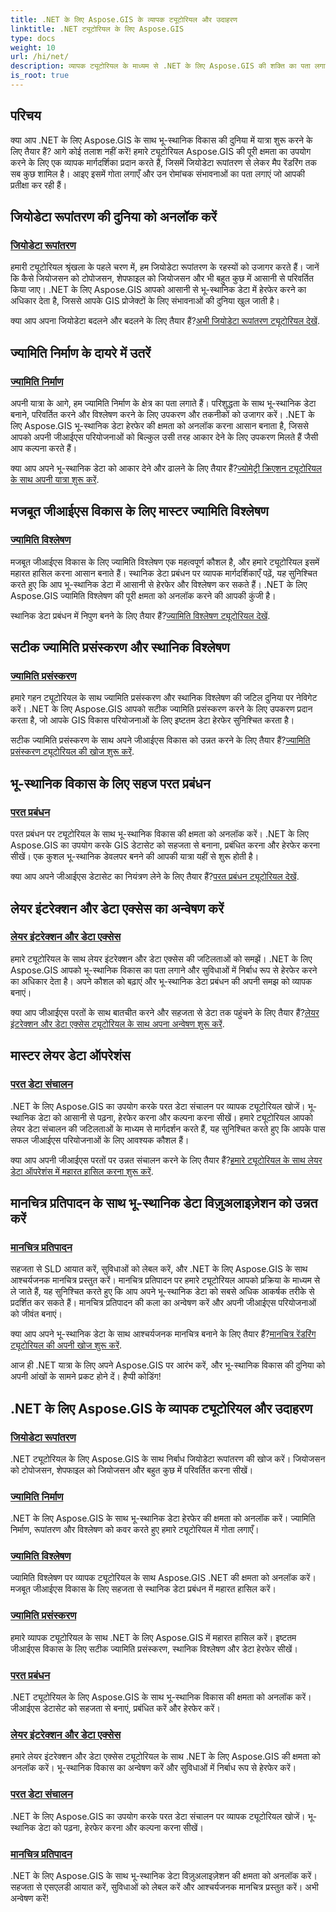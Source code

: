 ```yaml
---
title: .NET के लिए Aspose.GIS के व्यापक ट्यूटोरियल और उदाहरण
linktitle: .NET ट्यूटोरियल के लिए Aspose.GIS
type: docs
weight: 10
url: /hi/net/
description: व्यापक ट्यूटोरियल के माध्यम से .NET के लिए Aspose.GIS की शक्ति का पता लगाएं। मास्टर जियोडेटा रूपांतरण, ज्यामिति निर्माण, विश्लेषण, परत प्रबंधन, और बहुत कुछ।
is_root: true
---
```


## परिचय

क्या आप .NET के लिए Aspose.GIS के साथ भू-स्थानिक विकास की दुनिया में यात्रा शुरू करने के लिए तैयार हैं? आगे कोई तलाश नहीं करें! हमारे ट्यूटोरियल Aspose.GIS की पूरी क्षमता का उपयोग करने के लिए एक व्यापक मार्गदर्शिका प्रदान करते हैं, जिसमें जियोडेटा रूपांतरण से लेकर मैप रेंडरिंग तक सब कुछ शामिल है। आइए इसमें गोता लगाएँ और उन रोमांचक संभावनाओं का पता लगाएं जो आपकी प्रतीक्षा कर रही हैं।

## जियोडेटा रूपांतरण की दुनिया को अनलॉक करें

### [जियोडेटा रूपांतरण](./geo-data-conversion/)

हमारी ट्यूटोरियल श्रृंखला के पहले चरण में, हम जियोडेटा रूपांतरण के रहस्यों को उजागर करते हैं। जानें कि कैसे जियोजसन को टोपोजसन, शेपफाइल को जियोजसन और भी बहुत कुछ में आसानी से परिवर्तित किया जाए। .NET के लिए Aspose.GIS आपको आसानी से भू-स्थानिक डेटा में हेरफेर करने का अधिकार देता है, जिससे आपके GIS प्रोजेक्टों के लिए संभावनाओं की दुनिया खुल जाती है।

 क्या आप अपना जियोडेटा बदलने और बदलने के लिए तैयार हैं?[अभी जियोडेटा रूपांतरण ट्यूटोरियल देखें](./geo-data-conversion/).

## ज्यामिति निर्माण के दायरे में उतरें

### [ज्यामिति निर्माण](./geometry-creation/)

अपनी यात्रा के आगे, हम ज्यामिति निर्माण के क्षेत्र का पता लगाते हैं। परिशुद्धता के साथ भू-स्थानिक डेटा बनाने, परिवर्तित करने और विश्लेषण करने के लिए उपकरण और तकनीकों को उजागर करें। .NET के लिए Aspose.GIS भू-स्थानिक डेटा हेरफेर की क्षमता को अनलॉक करना आसान बनाता है, जिससे आपको अपनी जीआईएस परियोजनाओं को बिल्कुल उसी तरह आकार देने के लिए उपकरण मिलते हैं जैसी आप कल्पना करते हैं।

 क्या आप अपने भू-स्थानिक डेटा को आकार देने और ढालने के लिए तैयार हैं?[ज्योमेट्री क्रिएशन ट्यूटोरियल के साथ अपनी यात्रा शुरू करें](./geometry-creation/).

## मजबूत जीआईएस विकास के लिए मास्टर ज्यामिति विश्लेषण

### [ज्यामिति विश्लेषण](./geometry-analysis/)

मजबूत जीआईएस विकास के लिए ज्यामिति विश्लेषण एक महत्वपूर्ण कौशल है, और हमारे ट्यूटोरियल इसमें महारत हासिल करना आसान बनाते हैं। स्थानिक डेटा प्रबंधन पर व्यापक मार्गदर्शिकाएँ पढ़ें, यह सुनिश्चित करते हुए कि आप भू-स्थानिक डेटा में आसानी से हेरफेर और विश्लेषण कर सकते हैं। .NET के लिए Aspose.GIS ज्यामिति विश्लेषण की पूरी क्षमता को अनलॉक करने की आपकी कुंजी है।

 स्थानिक डेटा प्रबंधन में निपुण बनने के लिए तैयार हैं?[ज्यामिति विश्लेषण ट्यूटोरियल देखें](./geometry-analysis/).

## सटीक ज्यामिति प्रसंस्करण और स्थानिक विश्लेषण

### [ज्यामिति प्रसंस्करण](./geometry-processing/)

हमारे गहन ट्यूटोरियल के साथ ज्यामिति प्रसंस्करण और स्थानिक विश्लेषण की जटिल दुनिया पर नेविगेट करें। .NET के लिए Aspose.GIS आपको सटीक ज्यामिति प्रसंस्करण करने के लिए उपकरण प्रदान करता है, जो आपके GIS विकास परियोजनाओं के लिए इष्टतम डेटा हेरफेर सुनिश्चित करता है।

 सटीक ज्यामिति प्रसंस्करण के साथ अपने जीआईएस विकास को उन्नत करने के लिए तैयार हैं?[ज्यामिति प्रसंस्करण ट्यूटोरियल की खोज शुरू करें](./geometry-processing/).

## भू-स्थानिक विकास के लिए सहज परत प्रबंधन

### [परत प्रबंधन](./layer-management/)

परत प्रबंधन पर ट्यूटोरियल के साथ भू-स्थानिक विकास की क्षमता को अनलॉक करें। .NET के लिए Aspose.GIS का उपयोग करके GIS डेटासेट को सहजता से बनाना, प्रबंधित करना और हेरफेर करना सीखें। एक कुशल भू-स्थानिक डेवलपर बनने की आपकी यात्रा यहीं से शुरू होती है।

 क्या आप अपने जीआईएस डेटासेट का नियंत्रण लेने के लिए तैयार हैं?[परत प्रबंधन ट्यूटोरियल देखें](./layer-management/).

## लेयर इंटरेक्शन और डेटा एक्सेस का अन्वेषण करें

### [लेयर इंटरेक्शन और डेटा एक्सेस](./layer-interaction-and-data-access/)

हमारे ट्यूटोरियल के साथ लेयर इंटरेक्शन और डेटा एक्सेस की जटिलताओं को समझें। .NET के लिए Aspose.GIS आपको भू-स्थानिक विकास का पता लगाने और सुविधाओं में निर्बाध रूप से हेरफेर करने का अधिकार देता है। अपने कौशल को बढ़ाएं और भू-स्थानिक डेटा प्रबंधन की अपनी समझ को व्यापक बनाएं।

 क्या आप जीआईएस परतों के साथ बातचीत करने और सहजता से डेटा तक पहुंचने के लिए तैयार हैं?[लेयर इंटरेक्शन और डेटा एक्सेस ट्यूटोरियल के साथ अपना अन्वेषण शुरू करें](./layer-interaction-and-data-access/).

## मास्टर लेयर डेटा ऑपरेशंस

### [परत डेटा संचालन](./layer-data-operations/)

.NET के लिए Aspose.GIS का उपयोग करके परत डेटा संचालन पर व्यापक ट्यूटोरियल खोजें। भू-स्थानिक डेटा को आसानी से पढ़ना, हेरफेर करना और कल्पना करना सीखें। हमारे ट्यूटोरियल आपको लेयर डेटा संचालन की जटिलताओं के माध्यम से मार्गदर्शन करते हैं, यह सुनिश्चित करते हुए कि आपके पास सफल जीआईएस परियोजनाओं के लिए आवश्यक कौशल हैं।

 क्या आप अपनी जीआईएस परतों पर उन्नत संचालन करने के लिए तैयार हैं?[हमारे ट्यूटोरियल के साथ लेयर डेटा ऑपरेशंस में महारत हासिल करना शुरू करें](./layer-data-operations/).

## मानचित्र प्रतिपादन के साथ भू-स्थानिक डेटा विज़ुअलाइज़ेशन को उन्नत करें

### [मानचित्र प्रतिपादन](./map-rendering/)

सहजता से SLD आयात करें, सुविधाओं को लेबल करें, और .NET के लिए Aspose.GIS के साथ आश्चर्यजनक मानचित्र प्रस्तुत करें। मानचित्र प्रतिपादन पर हमारे ट्यूटोरियल आपको प्रक्रिया के माध्यम से ले जाते हैं, यह सुनिश्चित करते हुए कि आप अपने भू-स्थानिक डेटा को सबसे अधिक आकर्षक तरीके से प्रदर्शित कर सकते हैं। मानचित्र प्रतिपादन की कला का अन्वेषण करें और अपनी जीआईएस परियोजनाओं को जीवंत बनाएं।

 क्या आप अपने भू-स्थानिक डेटा के साथ आश्चर्यजनक मानचित्र बनाने के लिए तैयार हैं?[मानचित्र रेंडरिंग ट्यूटोरियल की अपनी खोज शुरू करें](./map-rendering/).

आज ही .NET यात्रा के लिए अपने Aspose.GIS पर आरंभ करें, और भू-स्थानिक विकास की दुनिया को अपनी आंखों के सामने प्रकट होने दें। हैप्पी कोडिंग!
## .NET के लिए Aspose.GIS के व्यापक ट्यूटोरियल और उदाहरण 
### [जियोडेटा रूपांतरण](./geo-data-conversion/)
.NET ट्यूटोरियल के लिए Aspose.GIS के साथ निर्बाध जियोडेटा रूपांतरण की खोज करें। जियोजसन को टोपोजसन, शेपफाइल को जियोजसन और बहुत कुछ में परिवर्तित करना सीखें।
### [ज्यामिति निर्माण](./geometry-creation/)
.NET के लिए Aspose.GIS के साथ भू-स्थानिक डेटा हेरफेर की क्षमता को अनलॉक करें। ज्यामिति निर्माण, रूपांतरण और विश्लेषण को कवर करते हुए हमारे ट्यूटोरियल में गोता लगाएँ।
### [ज्यामिति विश्लेषण](./geometry-analysis/)
ज्यामिति विश्लेषण पर व्यापक ट्यूटोरियल के साथ Aspose.GIS .NET की क्षमता को अनलॉक करें। मजबूत जीआईएस विकास के लिए सहजता से स्थानिक डेटा प्रबंधन में महारत हासिल करें।
### [ज्यामिति प्रसंस्करण](./geometry-processing/)
हमारे व्यापक ट्यूटोरियल के साथ .NET के लिए Aspose.GIS में महारत हासिल करें। इष्टतम जीआईएस विकास के लिए सटीक ज्यामिति प्रसंस्करण, स्थानिक विश्लेषण और डेटा हेरफेर सीखें।
### [परत प्रबंधन](./layer-management/)
.NET ट्यूटोरियल के लिए Aspose.GIS के साथ भू-स्थानिक विकास की क्षमता को अनलॉक करें। जीआईएस डेटासेट को सहजता से बनाएं, प्रबंधित करें और हेरफेर करें। 
### [लेयर इंटरेक्शन और डेटा एक्सेस](./layer-interaction-and-data-access/)
हमारे लेयर इंटरेक्शन और डेटा एक्सेस ट्यूटोरियल के साथ .NET के लिए Aspose.GIS की क्षमता को अनलॉक करें। भू-स्थानिक विकास का अन्वेषण करें और सुविधाओं में निर्बाध रूप से हेरफेर करें।
### [परत डेटा संचालन](./layer-data-operations/)
.NET के लिए Aspose.GIS का उपयोग करके परत डेटा संचालन पर व्यापक ट्यूटोरियल खोजें। भू-स्थानिक डेटा को पढ़ना, हेरफेर करना और कल्पना करना सीखें।
### [मानचित्र प्रतिपादन](./map-rendering/)
.NET के लिए Aspose.GIS के साथ भू-स्थानिक डेटा विज़ुअलाइज़ेशन की क्षमता को अनलॉक करें। सहजता से एसएलडी आयात करें, सुविधाओं को लेबल करें और आश्चर्यजनक मानचित्र प्रस्तुत करें। अभी अन्वेषण करें!
